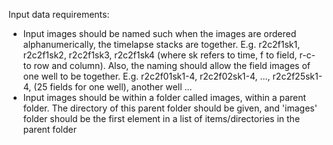 Input data requirements:
- Input images should be named such when the images are ordered alphanumerically, the timelapse stacks are together. E.g. r2c2f1sk1, r2c2f1sk2, r2c2f1sk3, r2c2f1sk4 (where sk refers to time, f to field, r-c- to row and column). Also, the naming should allow the field images of one well to be together. E.g. r2c2f01sk1-4, r2c2f02sk1-4, ..., r2c2f25sk1-4, (25 fields for one well), another well ...
- Input images should be within a folder called images, within a parent folder. The directory of this parent folder should be given, and 'images' folder should be the first element in a list of items/directories in the parent folder
